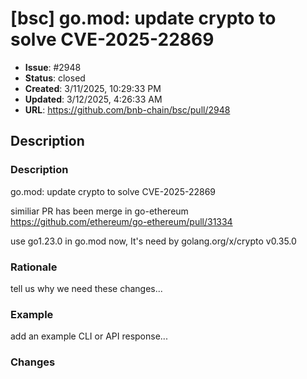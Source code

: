 # [bsc] go.mod: update crypto to solve CVE-2025-22869

- **Issue**: #2948
- **Status**: closed
- **Created**: 3/11/2025, 10:29:33 PM
- **Updated**: 3/12/2025, 4:26:33 AM
- **URL**: https://github.com/bnb-chain/bsc/pull/2948

## Description

### Description

go.mod: update crypto to solve CVE-2025-22869

similiar PR has been merge in go-ethereum https://github.com/ethereum/go-ethereum/pull/31334

use go1.23.0 in go.mod now, It's need by golang.org/x/crypto v0.35.0

### Rationale

tell us why we need these changes...

### Example

add an example CLI or API response...

### Changes


